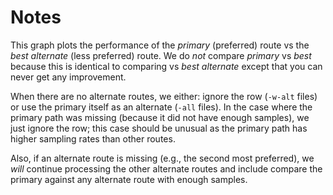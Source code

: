 # Notes

This graph plots the performance of the *primary* (preferred) route vs
the *best alternate* (less preferred) route.  We do *not* compare
*primary* vs *best* because this is identical to comparing vs *best
alternate* except that you can never get any improvement.

When there are no alternate routes, we either: ignore the row (`-w-alt`
files) or use the primary itself as an alternate (`-all` files).  In the
case where the primary path was missing (because it did not have enough
samples), we just ignore the row; this case should be unusual as the
primary path has higher sampling rates than other routes.

Also, if an alternate route is missing (e.g., the second most
preferred), we *will* continue processing the other alternate routes and
include compare the primary against any alternate route with enough
samples.
